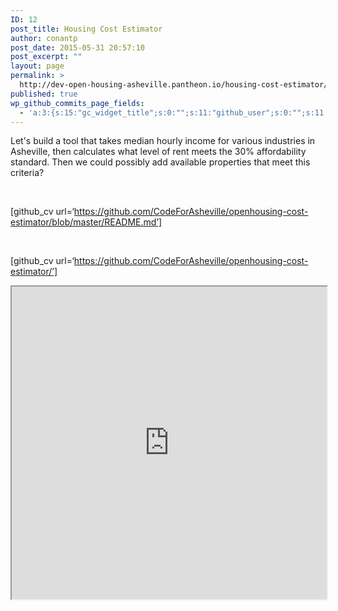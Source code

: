 ```yaml
---
ID: 12
post_title: Housing Cost Estimator
author: conantp
post_date: 2015-05-31 20:57:10
post_excerpt: ""
layout: page
permalink: >
  http://dev-open-housing-asheville.pantheon.io/housing-cost-estimator/
published: true
wp_github_commits_page_fields:
  - 'a:3:{s:15:"gc_widget_title";s:0:"";s:11:"github_user";s:0:"";s:11:"github_repo";s:0:"";}'
---
```

Let's build a tool that takes median hourly income for various industries in Asheville, then calculates what level of rent meets the 30% affordability standard. Then we could possibly add available properties that meet this criteria?

&nbsp;

[github_cv url=‘https://github.com/CodeForAsheville/openhousing-cost-estimator/blob/master/README.md’]

&nbsp;

[github_cv url=‘https://github.com/CodeForAsheville/openhousing-cost-estimator/’]

<iframe width='100%' height='500px' src='http://codeforasheville.github.io/openhousing-cost-estimator/'></iframe>
